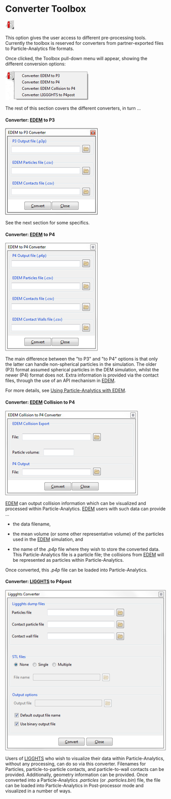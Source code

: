 # Converter Toolbox

![The "Converter Toolbox" icon](img/toolbox.png)

This option gives the user access to different pre-processing tools. Currently the toolbox is reserved for
converters from partner-exported files to Particle-Analytics file formats.

Once clicked, the Toolbox pull-down menu will appear, showing the different conversion options: 

![The "Toolbox" pulldown menu](img/pre_tools_pulldown.png)

The rest of this section covers the different converters, in turn ...

#### **Converter: [EDEM](http://www.dem-solutions.com/software/edem-software/) to P3**

![EDEM and P-A filenames](img/p4_convert_edem_to_p3.png)

See the next section for some specifics.

#### **Converter: [EDEM](http://www.dem-solutions.com/software/edem-software/) to P4**

![EDEM and P-A filenames](img/p4_convert_edem_to_p4.png)

The main difference between the "to P3" and "to P4" options is that only the latter can handle non-spherical particles in the simulation. The older (P3) format assumed spherical particles in the DEM
simulation, whilst the newer (P4) format does not.  Extra information is provided via the contact files, through the use of an API mechanism in [EDEM](http://www.dem-solutions.com/software/edem-software/).  

For more details, see [Using Particle-Analytics with EDEM](post_edem.md).

#### **Converter: [EDEM](http://www.dem-solutions.com/software/edem-software/) Collision to P4**

![EDEM collisions converter](img/edemCollision_to_p4.png)

[EDEM](http://www.dem-solutions.com/software/edem-software/) can output collision information which can be visualized and processed within Particle-Analytics.  [EDEM](http://www.dem-solutions.com/software/edem-software/) users with such data can provide ...

* the data filename,
 
* the mean volume (or some other representative volume) of the particles used in the [EDEM](http://www.dem-solutions.com/software/edem-software/) simulation, and 

* the name of the *.p4p* file where they wish to store the converted data.  This Particle-Analytics file is a particle file; the collisions from [EDEM](http://www.dem-solutions.com/software/edem-software/) will be represented as particles within Particle-Analytics.

Once converted, this *.p4p* file can be loaded into Particle-Analytics.

#### **Converter: [LIGGHTS](http://www.cfdem.com/liggghts-open-source-discrete-element-method-particle-simulation-code) to P4post**

![Liggghts converter](img/liggghts_to_P4post.png)

Users of [LIGGHTS](http://www.cfdem.com/liggghts-open-source-discrete-element-method-particle-simulation-code) who wish to visualize their data within Particle-Analytics, without any processing, can do so via this converter.  Filenames for Particles, particle-to-particle contacts, and particle-to-wall contacts can be provided.  Additionally, geometry information can be provided.  Once converted into a Particle-Analytics *.particles* (or *.particles.bin*) file, the file can be loaded into Particle-Analytics in Post-processor mode and visualized in a number of ways.
